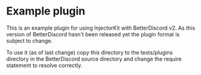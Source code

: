 Example plugin
===

This is an example plugin for using InjectorKit with BetterDiscord v2. As this version of BetterDiscord hasn't been released yet the plugin format is subject to change.

To use it (as of last change) copy this directory to the tests/plugins directory in the BetterDiscord source directory and change the require statement to resolve correctly.
